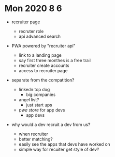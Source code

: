 # Mon 2020 8 6

- recruiter page
  - recruter role
  - api advanced search
- PWA powered by "recruiter api"
  - link to a landing page
  - say first three monthes is a free trail
  - recruiter create accounts
  - access to recruiter page

- separate from the compatition?
  - linkedn top dog
    - big companies
  - angel list?
    - just start ups
  - *pwa store* for app devs
    - app devs

- why would a dev recruit a dev from us?
  - when recruiter
  - better matching?
  - easily see the apps that devs have worked on
  - simple way for recuiter get style of dev?